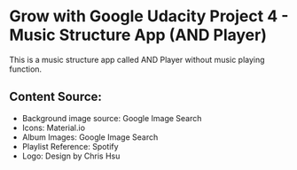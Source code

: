 # Grow with Google Udacity Project 4 - Music Structure App (AND Player)
This is a music structure app called AND Player without music playing function.

## Content Source:
- Background image source: Google Image Search
- Icons: Material.io
- Album Images: Google Image Search
- Playlist Reference: Spotify  
- Logo: Design by Chris Hsu



